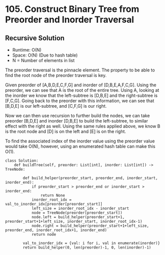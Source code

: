 # 105. Construct Binary Tree from Preorder and Inorder Traversal

## Recursive Solution
- Runtime: O(N)
- Space: O(N) (Due to hash table)
- N = Number of elements in list

The preorder traversal is the pinnacle element.
The property to be able to find the root node of the preorder traversal is key.

Given preorder of [A,B,D,E,C,F,G] and inorder of [D,B,E,A,F,C,G].
Using the preorder, we can see that A is the root of the entire tree.
Using A, looking at the inorder we know that the left-subtree is [D,B,E] and the right-subtree is [F,C,G].
Going back to the preorder with this information, we can see that [B,D,E] is our left-subtree, and [C,F,G] is our right.

Now we can then use recursion to further build the nodes, we can take preorder [B,D,E] and inorder [D,B,E] to build the left-subtree, to similar effect with the right as well.
Using the same rules applied above, we know B is the root node and [D] is on the left and [E] is on the right.

To find the associated index of the inorder value using the preorder value would take O(N), however, using an enumerated hash table can make this O(1).

```
class Solution:
    def buildTree(self, preorder: List[int], inorder: List[int]) -> TreeNode:
        
        def build_helper(preorder_start, preorder_end, inorder_start, inorder_end):
            if preorder_start > preorder_end or inorder_start > inorder_end:
                return None
            inorder_root_idx = val_to_inorder_idx[preorder[preorder_start]]
            left_size = inorder_root_idx - inorder_start
            node = TreeNode(preorder[preorder_start])
            node.left = build_helper(preorder_start+1, preorder_start+1+left_size, inorder_start, inorder_root_idx-1)
            node.right = build_helper(preorder_start+1+left_size, preorder_end, inorder_root_idx+1, inorder_end)
            return node
        
        val_to_inorder_idx = {val: i for i, val in enumerate(inorder)}
        return build_helper(0, len(preorder)-1, 0, len(inorder)-1)
```
